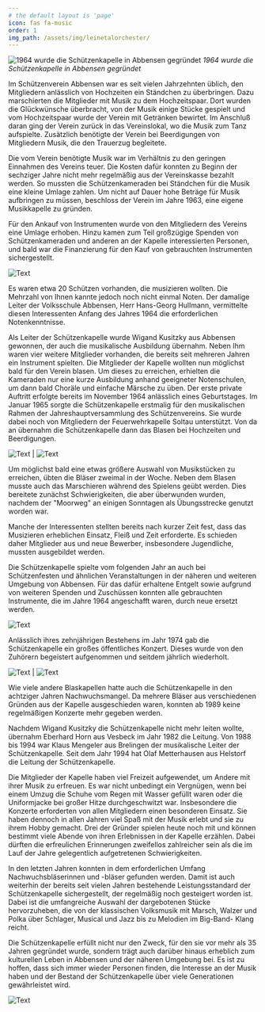 ```yaml
---
# the default layout is 'page'
icon: fas fa-music
order: 1
img_path: /assets/img/leinetalorchester/
---
```


![1964 wurde die Schützenkapelle in Abbensen gegründet](Schutzenka1.jpg)
_1964 wurde die Schützenkapelle in Abbensen gegründet_

Im Schützenverein Abbensen war es seit vielen Jahrzehnten üblich, den Mitgliedern anlässlich von Hochzeiten ein Ständchen zu überbringen. Dazu marschierten die Mitglieder mit Musik zu dem Hochzeitspaar. Dort wurden die Glückwünsche über­bracht, von der Musik einige Stücke gespielt und vom Hochzeitspaar wurde der Ver­ein mit Getränken bewirtet. Im Anschluß daran ging der Verein zurück in das Ver­einslokal, wo die Musik zum Tanz aufspielte. Zusätzlich benötigte der Verein bei Be­erdigungen von Mitgliedern Musik, die den Trauerzug begleitete.

Die vom Verein benötigte Musik war im Verhältnis zu den geringen Einnahmen des Vereins teuer. Die Kosten dafür konnten zu Beginn der sechziger Jahre nicht mehr regelmäßig aus der Vereinskasse bezahlt werden. So mussten die Schützenkamera­den bei Ständchen für die Musik eine kleine Umlage zahlen. Um nicht auf Dauer hohe Beträge für Musik aufbringen zu müssen, beschloss der Verein im Jahre 1963, eine eigene Musikkapelle zu gründen.

Für den Ankauf von Instrumenten wurde von den Mitgliedern des Vereins eine Um­lage erhoben. Hinzu kamen zum Teil großzügige Spenden von Schützenkameraden und anderen an der Kapelle interessierten Personen, und bald war die Finanzierung für den Kauf von gebrauchten Instrumenten sichergestellt.

![Text](Schutzenka6.jpg)

Es waren etwa 20 Schützen vorhanden, die musizieren wollten. Die Mehrzahl von Ihnen kannte jedoch noch nicht einmal Noten. Der damalige Leiter der Volksschule Abbensen, Herr Hans-Georg Hullmann, vermittelte diesen Interessenten Anfang des Jahres 1964 die erforderlichen Notenkenntnisse.

Als Leiter der Schützenkapelle wurde Wigand Kusitzky aus Abbensen gewonnen, der auch die musikalische Ausbildung übernahm. Neben Ihm waren vier weitere Mit­glieder vorhanden, die bereits seit mehreren Jahren ein Instrument spielten. Die Mit­glieder der Kapelle wollten nun möglichst bald für den Verein blasen. Um dieses zu erreichen, erhielten die Kameraden nur eine kurze Ausbildung anhand geeigneter Notenschulen, um dann bald Choräle und einfache Märsche zu üben. Der erste pri­vate Auftritt erfolgte bereits im November 1964 anlässlich eines Geburtstages. Im Januar 1965 sorgte die Schützenkapelle erstmalig für den musikalischen Rahmen der Jahreshauptversammlung des Schützenvereins. Sie wurde dabei noch von Mit­gliedern der Feuerwehrkapelle Soltau unterstützt. Von da an übernahm die Schüt­zenkapelle dann das Blasen bei Hochzeiten und Beerdigungen.

![Text](Schutzenka3.jpg) | ![Text](Schutzenka8.jpg)

Um möglichst bald eine etwas größere Auswahl von Musikstücken zu erreichen, üb­ten die Bläser zweimal in der Woche. Neben dem Blasen musste auch das Marschie­ren während des Spielens geübt werden. Dies bereitete zunächst Schwierigkeiten, die aber überwunden wurden, nachdem der "Moorweg" an einigen Sonntagen als Übungsstrecke genutzt worden war.

Manche der Interessenten stellten bereits nach kurzer Zeit fest, dass das Musizieren erheblichen Einsatz, Fleiß und Zeit erforderte. Es schieden daher Mitglieder aus und neue Bewerber, insbesondere Jugendliche, mussten ausgebildet werden.

Die Schützenkapelle spielte vom folgenden Jahr an auch bei Schützenfesten und ähnlichen Veranstaltungen in der näheren und weiteren Umgebung von Abbensen. Für das dafür erhaltene Entgelt sowie aufgrund von weiteren Spenden und Zuschüs­sen konnten alle gebrauchten Instrumente, die im Jahre 1964 angeschafft waren, durch neue ersetzt werden.

![Text](Schutzenkap7.jpg)

Anlässlich ihres zehnjährigen Bestehens im Jahr 1974 gab die Schützenkapelle ein großes öffentliches Konzert. Dieses wurde von den Zuhörern begeistert aufgenom­men und seitdem jährlich wiederholt.

![Text](Schutzenka4.jpg) | ![Text](Schutzenka2.jpg)

Wie viele andere Blaskapellen hatte auch die Schützenkapelle in den achtziger Jah­ren Nachwuchsmangel. Da mehrere Bläser aus verschiedenen Gründen aus der Ka­pelle ausgeschieden waren, konnten ab 1989 keine regelmäßigen Konzerte mehr gegeben werden.

Nachdem Wigand Kusitzky die Schützenkapelle nicht mehr leiten wollte, übernahm Eberhard Horn aus Vesbeck im Jahr 1982 die Leitung. Von 1988 bis 1994 war Klaus Mengeler aus Brelingen der musikalische Leiter der Schützenkapelle. Seit dem Jahr 1994 hat Olaf Metterhausen aus Helstorf die Leitung der Schützenkapelle.

Die Mitglieder der Kapelle haben viel Freizeit aufgewendet, um Andere mit ihrer Mu­sik zu erfreuen. Es war nicht unbedingt ein Vergnügen, wenn bei einem Umzug die Schuhe vom Regen mit Wasser gefüllt waren oder die Uniformjacke bei großer Hitze durchgeschwitzt war. Insbesondere die Konzerte erforderten von allen Mitgliedern einen besonderen Einsatz. Sie haben dennoch in allen Jahren viel Spaß mit der Mu­sik erlebt und sie zu ihrem Hobby gemacht. Drei der Gründer spielen heute noch mit und können bestimmt viele Abende von ihren Erlebnissen in der Kapelle erzählen. Dabei dürften die erfreulichen Erinnerungen zweifellos zahlreicher sein als die im Lauf der Jahre gelegentlich aufgetretenen Schwierigkeiten.

In den letzten Jahren konnten in dem erforderlichen Umfang Nachwuchsbläserinnen und -bläser gefunden werden. Damit ist auch weiterhin der bereits seit vielen Jahren bestehende Leistungsstandard der Schützenkapelle sichergestellt, der regelmäßig noch gesteigert worden ist. Dabei ist die umfangreiche Auswahl der dargebotenen Stücke hervorzuheben, die von der klassischen Volksmusik mit Marsch, Walzer und Polka über Schlager, Musical und Jazz bis zu Melodien im Big-Band- Klang reicht.

Die Schützenkapelle erfüllt nicht nur den Zweck, für den sie vor mehr als 35 Jahren gegründet wurde, sondern trägt auch darüber hinaus erheblich zum kulturellen Leben in Abbensen und der näheren Umgebung bei. Es ist zu hoffen, dass sich immer wie­der Personen finden, die Interesse an der Musik haben und der Bestand der Schüt­zenkapelle über viele Generationen gewährleistet wird.

![Text](Schuetzenkapelle.png)